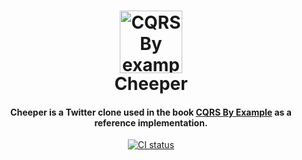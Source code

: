 <h1 align="center">
    <a href="https://leanpub.com/cqrs-by-example"><img src="https://raw.githubusercontent.com/cqrs-by-example/cheeper/master/public/assets/images/cheeper.svg" alt="CQRS By example" width="100"></a>
    <br>
    Cheeper
</h1>

<h4 align="center">Cheeper is a Twitter clone used in the book <a href="https://leanpub.com/cqrs-by-example/">CQRS By Example</a> as a reference implementation.</h4>

<p align="center">
    <a href="https://github.com/cqrs-by-example/cheeper/actions"><img src="https://github.com/cqrs-by-example/cheeper/workflows/CI/badge.svg?branch=master" alt="CI status" /></a>
</p>
